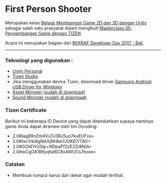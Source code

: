 First Person Shooter
====================
Merupakan kelas [Belajar Membangun Game 2D dan 3D dengan Unity](https://www.dicoding.com/academies/39 "Game dengan Unity") sebagai salah satu prasyarat dalam mengikuti [Masterclass 05: Pengembangan Game dengan TIZEN](https://www.dicoding.com/events/592 "Game dengan TIZEN").

Acara ini merupakan bagian dari [BEKRAF Developer Day 2017 - Bali](https://www.dicoding.com/events/577 "Event BEKRAF").

---

### Teknologi yang digunakan :
* [Unity Personal](https://store.unity.com/download?ref=personal "Download Unity Personal")
* [Tizen Studio](https://developer.tizen.org/development/tizen-studio/download "Download Tizen Studio")
* Jika menggunakan device Tizen, download driver [Samsung Android USB Driver for Windows](http://developer.samsung.com/galaxy/others/android-usb-driver-for-windows "Download driver Samsung")
* [Asset Monster (sudah di download)](https://gifdicoding.blob.core.windows.net/academytizenunity/monster.FBX "Download Asset Monster")
* [Sound Monster (sudah di download)](https://gifdicoding.blob.core.windows.net/academytizenunity/sound.zip "Download Sound Monster")

### Tizen Certificate
Berikut ini beberapa ID Device yang dapat ditambahkan supaya nantinya game Anda dapat direview oleh tim Dicoding:
* 2.0#Iag89nZm4VuTJ3RJ5uo7kvEUFxs=
* 2.0#rec1rkdIgNAXjNHbe7JOK67/TA0=
* 2.0#GOl4YrUSlp+NDpaFf2zE22r8NIA=
* 2.0#wCgOA1R6yqfaI6C8xAWUCs7hoiw=

### Catatan
* Membuat rumput harus dari dekat agar mudah terlihat.